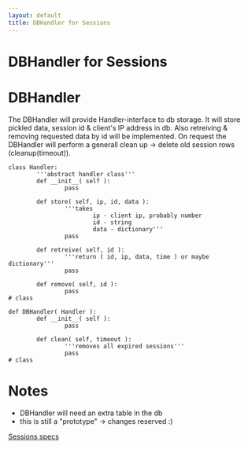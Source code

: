 ```yaml
---
layout: default
title: DBHandler for Sessions
---
```


# DBHandler for Sessions

# DBHandler

The DBHandler will provide Handler-interface to db storage.
It will store pickled data, session id & client's IP address in db. Also retreiving & removing requested data by id will be implemented. On request the DBHandler will perform a generall clean up -> delete old session rows (cleanup(timeout)).


    class Handler:
            '''abstract handler class'''
            def __init__( self ):
                    pass
    
            def store( self, ip, id, data ):
                    '''takes
                            ip - client ip, probably number
                            id - string
                            data - dictionary'''
                    pass
    
            def retreive( self, id ):
                    '''return ( id, ip, data, time ) or maybe dictionary'''
                    pass
    
            def remove( self, id ):
                    pass
    # class
    
    def DBHandler( Handler ):
            def __init__( self ):
                    pass
    
            def clean( self, timeout ):
                    '''removes all expired sessions'''
                    pass
    # class

# Notes
 * DBHandler will need an extra table in the db
 * this is still a "prototype" -> changes reserved :)

[Sessions specs](/sessions)